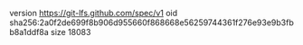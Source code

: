 version https://git-lfs.github.com/spec/v1
oid sha256:2a0f2de699f8b906d955660f868668e56259744361f276e93e9b3fbb8a1ddf8a
size 18083
